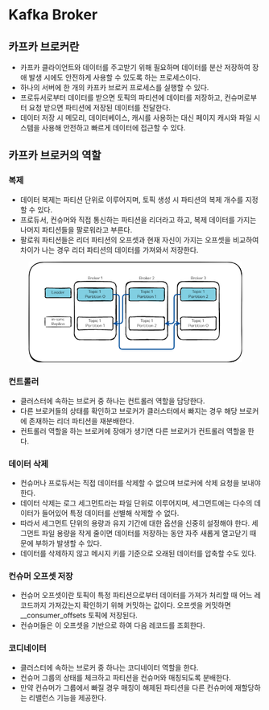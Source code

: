 # Kafka Broker

## 카프카 브로커란

* 카프카 클라이언트와 데이터를 주고받기 위해 필요하며 데이터를 분산 저장하여 장애 발생 시에도 안전하게 사용할 수 있도록 하는 프로세스이다.
* 하나의 서버에 한 개의 카프카 브로커 프로세스를 실행할 수 있다.
* 프로듀서로부터 데이터를 받으면 토픽의 파티션에 데이터를 저장하고, 컨슈머로부터 요청 받으면 파티션에 저장된 데이터를 전달한다.
* 데이터 저장 시 메모리, 데이터베이스, 캐시를 사용하는 대신 페이지 캐시와 파일 시스템을 사용해 안전하고 빠르게 데이터에 접근할 수 있다.

## 카프카 브로커의 역할

### 복제

* 데이터 복제는 파티션 단위로 이루어지며, 토픽 생성 시 파티션의 복제 개수를 지정할 수 있다.
* 프로듀서, 컨슈머와 직접 통신하는 파티션을 리더라고 하고, 복제 데이터를 가지는 나머지 파티션들을 팔로워라고 부른다.
* 팔로워 파티션들은 리더 파티션의 오프셋과 현재 자신이 가지는 오프셋을 비교하여 차이가 나는 경우 리더 파티션의 데이터를 가져와서 저장한다.

<figure><img src="../../.gitbook/assets/image (1) (1) (1) (1) (1) (1) (1) (1) (1) (1) (1) (1) (1) (1) (1) (1) (1).png" alt=""><figcaption></figcaption></figure>

### 컨트롤러

* 클러스터에 속하는 브로커 중 하나는 컨트롤러 역할을 담당한다.
* 다른 브로커들의 상태를 확인하고 브로커가 클러스터에서 빠지는 경우 해당 브로커에 존재하는 리더 파티션을 재분배한다.
* 컨트롤러 역할을 하는 브로커에 장애가 생기면 다른 브로커가 컨트롤러 역할을 한다.

### 데이터 삭제

* 컨슈머나 프로듀서는 직접 데이터를 삭제할 수 없으며 브로커에 삭제 요청을 보내야 한다.
* 데이터 삭제는 로그 세그먼트라는 파일 단위로 이루어지며, 세그먼트에는 다수의 데이터가 들어있어 특정 데이터를 선별해 삭제할 수 없다.
* 따라서 세그먼트 단위의 용량과 유지 기간에 대한 옵션을 신중히 설정해야 한다. 세그먼트 파일 용량을 작게 줄이면 데이터를 저장하는 동안 자주 새롭게 열고닫기 때문에 부하가 발생할 수 있다.
* 데이터를 삭제하지 않고 메시지 키를 기준으로 오래된 데이터를 압축할 수도 있다.

### 컨슈머 오프셋 저장

* 컨슈머 오프셋이란 토픽이 특정 파티션으로부터 데이터를 가져가 처리할 때 어느 레코드까지 가져갔는지 확인하기 위해 커밋하는 값이다. 오프셋을 커밋하면 \_\_consumer\_offsets 토픽에 저장된다.
* 컨슈머들은 이 오프셋을 기반으로 하여 다음 레코드를 조회한다.

### 코디네이터

* 클러스터에 속하는 브로커 중 하나는 코디네이터 역할을 한다.
* 컨슈머 그룹의 상태를 체크하고 파티션을 컨슈머와 매칭되도록 분배한다.
* 만약 컨슈머가 그룹에서 빠질 경우 매칭이 해제된 파티션을 다른 컨슈머에 재할당하는 리밸런스 기능을 제공한다.
